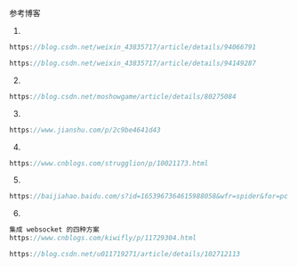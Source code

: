 参考博客

1.

```java
https://blog.csdn.net/weixin_43835717/article/details/94066791

https://blog.csdn.net/weixin_43835717/article/details/94149287
```

2.

```java
https://blog.csdn.net/moshowgame/article/details/80275084
```

3.

```java
https://www.jianshu.com/p/2c9be4641d43
```

4.

```java
https://www.cnblogs.com/strugglion/p/10021173.html
```

5.

```java
https://baijiahao.baidu.com/s?id=1653967364615988058&wfr=spider&for=pc
```

6.

```java
集成 websocket 的四种方案
https://www.cnblogs.com/kiwifly/p/11729304.html

https://blog.csdn.net/u011719271/article/details/102712113
```

